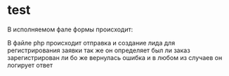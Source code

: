 # test

В исполняемом фале формы происходит:

В файле php происходит отправка и создание лида для регистрирования заявки
так же он определяет был ли заказ зарегистрирован ли бо же вернулась ошибка и в любом из случаев он логирует ответ
